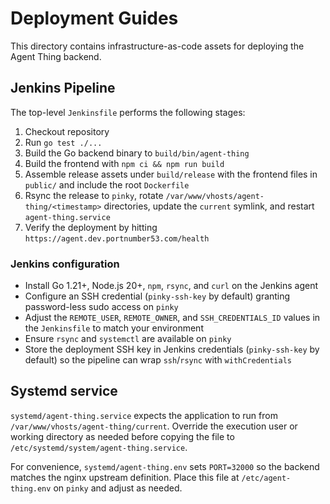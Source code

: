 # Deployment Guides

This directory contains infrastructure-as-code assets for deploying the Agent Thing backend.

## Jenkins Pipeline

The top-level `Jenkinsfile` performs the following stages:

1. Checkout repository
2. Run `go test ./...`
3. Build the Go backend binary to `build/bin/agent-thing`
4. Build the frontend with `npm ci && npm run build`
5. Assemble release assets under `build/release` with the frontend files in `public/` and include the root `Dockerfile`
6. Rsync the release to `pinky`, rotate `/var/www/vhosts/agent-thing/<timestamp>` directories, update the `current` symlink, and restart `agent-thing.service`
7. Verify the deployment by hitting `https://agent.dev.portnumber53.com/health`

### Jenkins configuration

- Install Go 1.21+, Node.js 20+, `npm`, `rsync`, and `curl` on the Jenkins agent
- Configure an SSH credential (`pinky-ssh-key` by default) granting password-less sudo access on `pinky`
- Adjust the `REMOTE_USER`, `REMOTE_OWNER`, and `SSH_CREDENTIALS_ID` values in the `Jenkinsfile` to match your environment
- Ensure `rsync` and `systemctl` are available on `pinky`
- Store the deployment SSH key in Jenkins credentials (`pinky-ssh-key` by default) so the pipeline can wrap `ssh`/`rsync` with `withCredentials`

## Systemd service

`systemd/agent-thing.service` expects the application to run from `/var/www/vhosts/agent-thing/current`. Override the execution user or working directory as needed before copying the file to `/etc/systemd/system/agent-thing.service`.

For convenience, `systemd/agent-thing.env` sets `PORT=32000` so the backend matches the nginx upstream definition. Place this file at `/etc/agent-thing.env` on `pinky` and adjust as needed.
